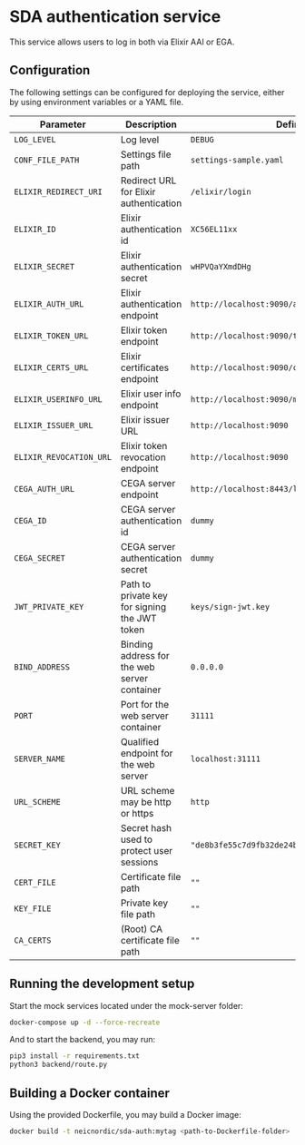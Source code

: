 # SDA authentication service

This service allows users to log in both via Elixir AAI or EGA.

## Configuration

The following settings can be configured for deploying the service, either by using environment variables or a YAML file.

Parameter | Description | Defined value
--------- | ----------- | -------
`LOG_LEVEL` | Log level | `DEBUG`
`CONF_FILE_PATH` | Settings file path | `settings-sample.yaml`
`ELIXIR_REDIRECT_URI` | Redirect URL for Elixir authentication | `/elixir/login`
`ELIXIR_ID` | Elixir authentication id | `XC56EL11xx`
`ELIXIR_SECRET` | Elixir authentication secret | `wHPVQaYXmdDHg`
`ELIXIR_AUTH_URL` | Elixir authentication endpoint | `http://localhost:9090/auth`
`ELIXIR_TOKEN_URL` | Elixir token endpoint | `http://localhost:9090/token`
`ELIXIR_CERTS_URL` | Elixir certificates endpoint | `http://localhost:9090/certs`
`ELIXIR_USERINFO_URL` | Elixir user info endpoint | `http://localhost:9090/me`
`ELIXIR_ISSUER_URL` | Elixir issuer URL | `http://localhost:9090`
`ELIXIR_REVOCATION_URL` | Elixir token revocation endpoint | `http://localhost:9090`
`CEGA_AUTH_URL` | CEGA server endpoint | `http://localhost:8443/lega/v1/legas/users/`
`CEGA_ID` | CEGA server authentication id | `dummy`
`CEGA_SECRET` | CEGA server authentication secret | `dummy`
`JWT_PRIVATE_KEY` | Path to private key for signing the JWT token | `keys/sign-jwt.key`
`BIND_ADDRESS` | Binding address for the web server container | `0.0.0.0`
`PORT` | Port for the web server container | `31111`
`SERVER_NAME` | Qualified endpoint for the web server | `localhost:31111`
`URL_SCHEME` | URL scheme may be http or https | `http`
`SECRET_KEY` | Secret hash used to protect user sessions | `"de8b3fe55c7d9fb32de24b8428470876f00021f88c9eb7ff"`
`CERT_FILE` | Certificate file path | `""`
`KEY_FILE` | Private key file path | `""`
`CA_CERTS` | (Root) CA certificate file path | `""`

## Running the development setup

Start the mock services located under the mock-server folder:

```bash
docker-compose up -d --force-recreate
```

And to start the backend, you may run:

```bash
pip3 install -r requirements.txt
python3 backend/route.py
```

## Building a Docker container

Using the provided Dockerfile, you may build a Docker image:

```bash
docker build -t neicnordic/sda-auth:mytag <path-to-Dockerfile-folder>
```
